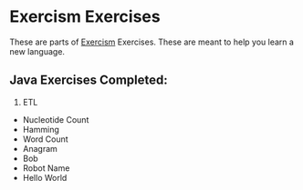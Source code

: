 # Exercism Exercises
These are parts of [Exercism](http://exercism.io/) Exercises. These are meant to help you learn a new language.

## Java Exercises Completed:
1. ETL
* Nucleotide Count
* Hamming
* Word Count
* Anagram
* Bob
* Robot Name
* Hello World
